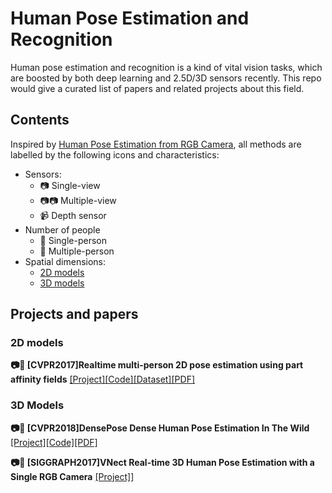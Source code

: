 # Human Pose Estimation and Recognition
Human pose estimation and recognition is a kind of vital vision tasks, which are boosted by both deep learning and 2.5D/3D sensors recently. This repo would give a curated list of papers and related projects about this field.

## Contents
Inspired by [Human Pose Estimation from RGB Camera](https://github.com/horefice/Human-Pose-Estimation-from-RGB), all methods are labelled by the following icons and characteristics:

- Sensors:
    - :camera: Single-view
    - :camera::camera: Multiple-view
    - :video_camera: Depth sensor
- Number of people
    - :runner: Single-person
    - :couple: Multiple-person
- Spatial dimensions:
    - [2D models](#2d_models)
    - [3D models](#3d_models)

## Projects and papers

<a name="2d_models" />

### 2D models
<b>:camera::couple: [CVPR2017]Realtime multi-person 2D pose estimation using part affinity fields</b> [[Project]](https://www.ri.cmu.edu/publications/realtime-multi-person-2d-pose-estimation-using-part-affinity-fields/)[[Code]](https://github.com/ZheC/Realtime_Multi-Person_Pose_Estimation)[[Dataset]](http://cocodataset.org/#home)[[PDF]](http://openaccess.thecvf.com/content_cvpr_2017/papers/Cao_Realtime_Multi-Person_2D_CVPR_2017_paper.pdf)

<a name="3d_models" />

### 3D Models
<b>:camera::couple: [CVPR2018]DensePose Dense Human Pose Estimation In The Wild</b> [[Project]](https://densepose.org/)[[Code]](https://github.com/facebookresearch/Densepose)[[PDF]](https://arxiv.org/abs/1802.00434)

<b>:camera::couple: [SIGGRAPH2017]VNect Real-time 3D Human Pose Estimation with a Single RGB Camera</b> [[Project]](http://gvv.mpi-inf.mpg.de/projects/VNect/)]